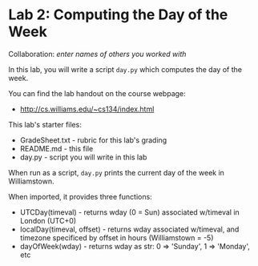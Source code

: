 
# Lab 2:  Computing the Day of the Week

Collaboration: *enter names of others you worked with*

In this lab, you will write a script `day.py` which computes
the day of the week.


You can find the lab handout on the course webpage: 
* http://cs.williams.edu/~cs134/index.html 

This lab's starter files:
* GradeSheet.txt - rubric for this lab's grading	
* README.md - this file	
* day.py - script you will write in this lab	


When run as a script, `day.py` prints the current day of the week in Williamstown.

When imported, it provides three functions:
 * UTCDay(timeval) - returns wday (0 = Sun) associated w/timeval in London (UTC+0)
 * localDay(timeval, offset) - returns wday associated w/timeval,
                               and timezone specificed by offset in hours
			       (Williamstown = -5)
 * dayOfWeek(wday) - returns wday as str: 0 => 'Sunday', 1 => 'Monday', etc
